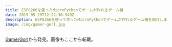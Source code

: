 ```yaml
---
title: ESP8266を使ったMicroPythonでゲームが作れるゲーム機
date: 2019-05-29T12:22:30.949Z
description: ESP8266を使って作ったMicroPythonでゲームが作れるゲーム機を紹介します。
image: /img/gamer-gorl.jpg
---
```

[GamerGorl](https://hackaday.io/project/165405-gamergorl)から発見。画像もここから転載。
